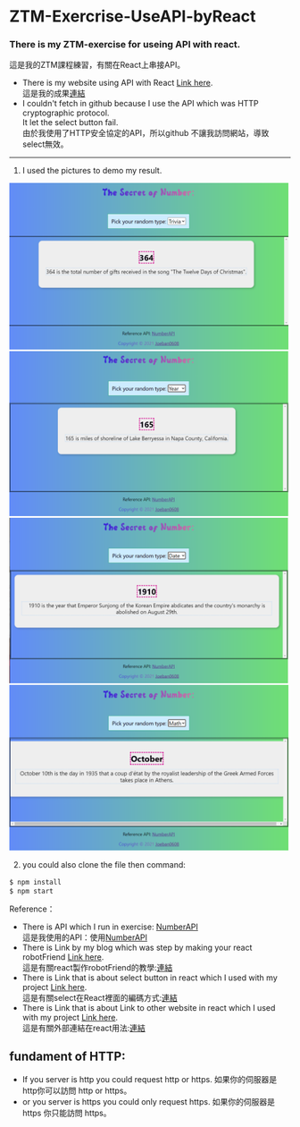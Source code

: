 # ZTM-Exercrise-UseAPI-byReact
### There is my ZTM-exercise for useing API with react.  
  這是我的ZTM課程練習，有關在React上串接API。  
- There is my website using API with React [Link here](https://joeban0608.github.io/ZTM-Exercrise-UseAPI-byReact/ "title").  
  這是我的成果[連結](https://joeban0608.github.io/ZTM-Exercrise-UseAPI-byReact/ "title")  
- I couldn't fetch in github because I use the API which was HTTP cryptographic protocol.  
  It let the select button fail.  
  由於我使用了HTTP安全協定的API，所以github 不讓我訪問網站，導致select無效。
---
1. I used the pictures to demo my result.
<img src="https://github.com/joeban0608/ZTM-Exercrise-UseAPI-byReact/blob/main/pic1.png" width="500" />
<img src="https://github.com/joeban0608/ZTM-Exercrise-UseAPI-byReact/blob/main/pic2.png" width="500" />
<img src="https://github.com/joeban0608/ZTM-Exercrise-UseAPI-byReact/blob/main/pic3.png" width="500" />
<img src="https://github.com/joeban0608/ZTM-Exercrise-UseAPI-byReact/blob/main/pic4.png" width="500" />

2. you could also clone the file
  then command:
```console
$ npm install
$ npm start
```  
Reference：  
* There is API which I run in exercise: [NumberAPI](http://numbersapi.com/#random/math "title")  
  這是我使用的API：使用[NumberAPI](http://numbersapi.com/#random/math "title")  
* There is Link by my blog which was step by making your react robotFriend [Link here](https://www.notion.so/ZTM-React-f2c6af2211f2402493fe57fc0bbe2882 "title").  
  這是有關react製作robotFriend的教學:[連結](https://www.notion.so/ZTM-React-f2c6af2211f2402493fe57fc0bbe2882 "title")  
* There is Link that is about select button in react which I used with my project [Link here](https://zh-hant.reactjs.org/docs/forms.html "title").  
  這是有關select在React裡面的編碼方式:[連結](https://www.notion.so/ZTM-React-f2c6af2211f2402493fe57fc0bbe2882 "title")  
* There is Link that is about Link to other website in react which I used with my project [Link here](https://stackoverflow.com/posts/47024711/edit "title").  
  這是有關外部連結在react用法:[連結](https://stackoverflow.com/posts/47024711/edit "title")

## fundament of HTTP:
- If you server is http you could request http or https.
  如果你的伺服器是http你可以訪問 http or https。
- or you server is https you could only request https. 
  如果你的伺服器是https 你只能訪問 https。
